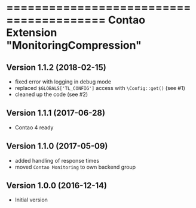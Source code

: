 ========================================
Contao Extension "MonitoringCompression"
========================================

Version 1.1.2 (2018-02-15)
--------------------------
- fixed error with logging in debug mode
- replaced `$GLOBALS['TL_CONFIG']` access with `\Config::get()` (see #1)
- cleaned up the code (see #2)

Version 1.1.1 (2017-06-28)
--------------------------
- Contao 4 ready

Version 1.1.0 (2017-05-09)
--------------------------
- added handling of response times
- moved `Contao Monitoring` to own backend group

Version 1.0.0 (2016-12-14)
--------------------------
- Initial version